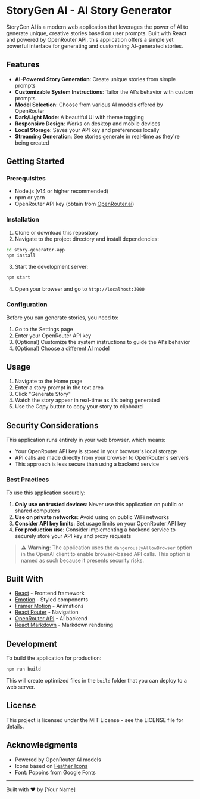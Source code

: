 # StoryGen AI - AI Story Generator

StoryGen AI is a modern web application that leverages the power of AI to generate unique, creative stories based on user prompts. Built with React and powered by OpenRouter API, this application offers a simple yet powerful interface for generating and customizing AI-generated stories.

## Features

- **AI-Powered Story Generation**: Create unique stories from simple prompts
- **Customizable System Instructions**: Tailor the AI's behavior with custom prompts
- **Model Selection**: Choose from various AI models offered by OpenRouter
- **Dark/Light Mode**: A beautiful UI with theme toggling
- **Responsive Design**: Works on desktop and mobile devices
- **Local Storage**: Saves your API key and preferences locally
- **Streaming Generation**: See stories generate in real-time as they're being created

## Getting Started

### Prerequisites

- Node.js (v14 or higher recommended)
- npm or yarn
- OpenRouter API key (obtain from [OpenRouter.ai](https://openrouter.ai))

### Installation

1. Clone or download this repository
2. Navigate to the project directory and install dependencies:

```bash
cd story-generator-app
npm install
```

3. Start the development server:

```bash
npm start
```

4. Open your browser and go to `http://localhost:3000`

### Configuration

Before you can generate stories, you need to:

1. Go to the Settings page
2. Enter your OpenRouter API key
3. (Optional) Customize the system instructions to guide the AI's behavior
4. (Optional) Choose a different AI model

## Usage

1. Navigate to the Home page
2. Enter a story prompt in the text area
3. Click "Generate Story"
4. Watch the story appear in real-time as it's being generated
5. Use the Copy button to copy your story to clipboard

## Security Considerations

This application runs entirely in your web browser, which means:

- Your OpenRouter API key is stored in your browser's local storage
- API calls are made directly from your browser to OpenRouter's servers
- This approach is less secure than using a backend service

### Best Practices

To use this application securely:

1. **Only use on trusted devices**: Never use this application on public or shared computers
2. **Use on private networks**: Avoid using on public WiFi networks
3. **Consider API key limits**: Set usage limits on your OpenRouter API key
4. **For production use**: Consider implementing a backend service to securely store your API key and proxy requests

> ⚠️ **Warning**: The application uses the `dangerouslyAllowBrowser` option in the OpenAI client to enable browser-based API calls. This option is named as such because it presents security risks.

## Built With

- [React](https://reactjs.org/) - Frontend framework
- [Emotion](https://emotion.sh/) - Styled components
- [Framer Motion](https://www.framer.com/motion/) - Animations
- [React Router](https://reactrouter.com/) - Navigation
- [OpenRouter API](https://openrouter.ai/) - AI backend
- [React Markdown](https://github.com/remarkjs/react-markdown) - Markdown rendering

## Development

To build the application for production:

```bash
npm run build
```

This will create optimized files in the `build` folder that you can deploy to a web server.

## License

This project is licensed under the MIT License - see the LICENSE file for details.

## Acknowledgments

- Powered by OpenRouter AI models
- Icons based on [Feather Icons](https://feathericons.com/)
- Font: Poppins from Google Fonts

---

Built with ❤️ by [Your Name]

